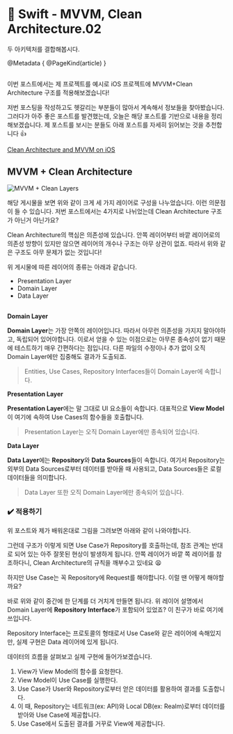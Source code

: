# 🍎 Swift - MVVM, Clean Architecture.02

두 아키텍처를 결합해봅시다.

@Metadata {
  @PageKind(article)
}

##

이번 포스트에서는 제 프로젝트를 예시로 iOS 프로젝트에 MVVM+Clean Architecture 구조를 적용해보겠습니다!

저번 포스팅을 작성하고도 헷갈리는 부분들이 많아서 계속해서 정보들을 찾아봤습니다. 그러다가 아주 좋은 포스트를 발견했는데, 오늘은 해당 포스트를 기반으로 내용을 정리해보겠습니다. 제 포스트를 보시는 분들도 아래 포스트를 자세히 읽어보는 것을 추천합니다 👍

[Clean Architecture and MVVM on iOS](https://tech.olx.com/clean-architecture-and-mvvm-on-ios-c9d167d9f5b3)

## MVVM + Clean Architecture

![MVVM + Clean Layers](MVVMCleanLayers)

해당 게시물을 보면 위와 같이 크게 세 가지 레이어로 구성을 나누었습니다. 이런 의문점이 들 수 있습니다. 저번 포스트에서는 4가지로 나뉘었는데 Clean Architecture 구조가 아닌거 아닌가요?

Clean Architecture의 핵심은 의존성에 있습니다. 안쪽 레이어부터 바깥 레이어로의 의존성 방향이 있지만 않으면 레이어의 개수나 구조는 아무 상관이 없죠. 따라서 위와 같은 구조도 아무 문제가 없는 것입니다!

위 게시물에 따른 레이어의 종류는 아래과 같습니다.

- Presentation Layer
- Domain Layer
- Data Layer

##

**Domain Layer**

**Domain Layer**는 가장 안쪽의 레이어입니다. 따라서 아무런 의존성을 가지지 말아야하고, 독립되어 있어야합니다. 이로서 얻을 수 있는 이점으로는 아무론 종속성이 없기 때문에 테스트하기 매우 간편하다는 점입니다. 다른 파일의 수정이나 추가 없이 오직 Domain Layer에만 집중해도 결과가 도출되죠.

> Entities, Use Cases, Repository Interfaces들이 Domain Layer에 속합니다.

**Presentation Layer**

**Presentation Layer**에는 말 그대로 UI 요소들이 속합니다. 대표적으로 **View Model**이 여기에 속하여 Use Cases의 함수들을 호출합니다.

> Presentation Layer는 오직 Domain Layer에만 종속되어 있습니다.

**Data Layer**

**Data Layer**에는 **Repository**와 **Data Sources**들이 속합니다. 여기서 Repository는 외부의 Data Sources로부터 데이터를 받아올 때 사용되고, Data Sources들은 로컬 데이터들을 의미합니다.

> Data Layer 또한 오직 Domain Layer에만 종속되어 있습니다.

### ✔️ 적용하기

위 포스트와 제가 배워온대로 그림을 그려보면 아래와 같이 나와야합니다.

그런데 구조가 이렇게 되면 Use Case가 Repository를 호출하는데, 참조 관계는 반대로 되어 있는 아주 잘못된 현상이 발생하게 됩니다. 안쪽 레이어가 바깥 쪽 레이어를 참조하다니, Clean Architecture의 규칙을 깨부수고 있네요 😫

하지만 Use Case는 꼭 Repository에 Request를 해야합니다. 이럴 땐 어떻게 해야할까요?



바로 위와 같이 중간에 한 단계를 더 거치게 만들면 됩니다. 위 레이어 설명에서 Domain Layer에 **Repository Interface**가 포함되어 있었죠? 이 친구가 바로 여기에 쓰입니다.

Repository Interface는 프로토콜의 형태로서 Use Case와 같은 레이어에 속해있지만, 실제 구현은 Data 레이어에 있게 됩니다.

데이터의 흐름을 살펴보고 실제 구현에 들어가보겠습니다.

1. View가 View Model의 함수를 요청한다.
2. View Model이 Use Case를 실행한다.
3. Use Case가 User와 Repository로부터 얻은 데이터를 활용하여 결과를 도출합니다.
4. 이 때, Repository는 네트워크(ex: API)와 Local DB(ex: Realm)로부터 데이터를 받아와 Use Case에 제공합니다.
5. Use Case에서 도출된 결과를 거꾸로 View에 제공합니다.
